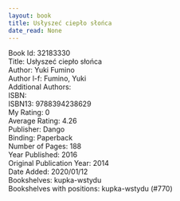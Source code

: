 ```yaml
---
layout: book
title: Usłyszeć ciepło słońca
date_read: None
---
```


Book Id: 32183330<br />
Title: Usłyszeć ciepło słońca<br />
Author: Yuki Fumino<br />
Author l-f: Fumino, Yuki<br />
Additional Authors: <br />
ISBN: <br />
ISBN13: 9788394238629<br />
My Rating: 0<br />
Average Rating: 4.26<br />
Publisher: Dango<br />
Binding: Paperback<br />
Number of Pages: 188<br />
Year Published: 2016<br />
Original Publication Year: 2014<br />
Date Added: 2020/01/12<br />
Bookshelves: kupka-wstydu<br />
Bookshelves with positions: kupka-wstydu (#770)<br />

